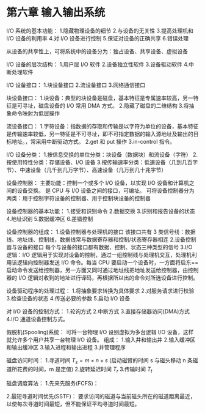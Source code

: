 # 第六章 输入输出系统

I/O 系统的基本功能：
1.隐藏物理设备的细节
2.与设备的无关性
3.提高处理机和 I/O 设备的利用率
4.对 I/O 设备进行控制
5.保证对设备的正确共享
6.错误处理

从设备的共享性上，可将系统中的设备分为：独占设备、共享设备、虚拟设备

I/O 设备的层次结构：
1.用户层 I/O 软件
2.设备独立性软件
3.设备驱动软件
4.中断处理软件

I/O 设备接口：
1.块设备接口
2.流设备接口
3.网络通信接口

块设备接口：
1.块设备：典型的块设备是磁盘，基本特征是专属速率较高，另一特征是可寻址，磁盘设备的 I/O 常用 DMA 方式。
2.隐藏了磁盘的二维结构
3.将抽象命令映射为低层操作

流设备接口：
1.字符设备：指数据的存取和传输是以字符为单位的设备，基本特征是传输速率较低，另一特征是不可寻址，即不可指定数据的输入源地址及输出的目标地址。，常采用中断驱动方式。
2.get 和 put 操作
3.in-control 指令。

I/O 设备分类：
1.按信息交换的单位分类：块设备（数据块）和流设备（字符）
2.按使用特性分类：存储设备、I/O 设备
3.按传输速率分类：低速设备（几到几百字节）、中速设备（几千到几万字节）、高速设备（几万到几十兆字节）

设备控制器：
主要功能：控制一个或多个 I/O 设备，以实现 I/O 设备和计算机之间的设备交换。
是 CPU 与 I/O 设备之间的接口，可编址。
可将设备控制器分为两类：用于控制字符设备的控制器、用于控制块设备的控制器

设备控制器的基本功能：
1.接受和识别命令
2.数据交换
3.识别和报告设备的状态
4.地址识别
5.数据缓冲区
6.差错控制

设备控制器的组成：
1.设备控制器与处理机的接口
该接口共有 3 类信号线：数据线、地址线、控制线，数据线常与数据寄存器和控制/状态寄存器相连
2.设备控制器与设备的接口
每个与设备的接口都有数据、控制、状态三种类型的信号
3.I/O 逻辑：I/O 逻辑用于实现对设备的控制，通过一组控制线与处理机交互，处理机利用该逻辑向控制器发送 I/O 命令。每当 CPU 要启动一个设备时，一方面将启东==启动命令发送给控制器，另一方面又同时通过地址线把地址发送给控制器，由控制器的 I/O 逻辑对收到的地址进行译码，再根据所以出的命令对所选设备进行控制。

设备驱动程序的处理过程：
1.将抽象要求转换为具体要求
2.对服务请求进行校验
3.检查设备的状态
4.传送必要的参数
5.启动 I/O 设备

对 I/O 设备的控制方式：
1.轮询方式
2.中断方式
3.直接存储器访问(DMA)方式
4.I/O 通道设备控制方式。

假脱机(Spooling)系统：
可将一台物理 I/O 设别虚拟为多台逻辑 I/O 设备，这样就允许多个用户共享一台物理 I/O 设备。
组成：
1.输入井和输出井
2.输入缓冲区和输出缓冲区
3.输入进程和输出进程
3.井管理程序

磁盘访问时间：
1.寻道时间 $T_s = m \times n + s$ (启动磁臂的时间 s 与磁头移动 n 条磁道所花费的时间，m 是定值)
2.旋转延迟时间 $T_r$
3.传输时间 $T_t$

磁盘调度算法：
1.先来先服务(FCFS)：

2.最短寻道时间优先(SSTF)：
要求访问的磁道与当前磁头所在的磁道距离最近，以使每次寻道时间最短，但不能保证平均寻道时间最短。

